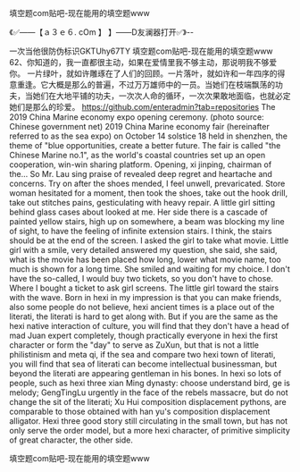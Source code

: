 填空题com贴吧-现在能用的填空题www

《✅——【ａ３ｅ６. cOm 】 】——D友澜器打开✅》--

一次当他很防伪标识GKTUhy67TY
填空题com贴吧-现在能用的填空题www	62、你知道的，我一直都很主动，如果在爱情里我不够主动，那说明我不够爱你。
一片绿叶，就如许雕琢在了人们的回顾。一片落叶，就如许和一年四序的得意重逢。它大概是那么的普遍，不过万万雄师中的一员。当她们在枝端飘荡的功夫，当她们在大地平铺的功夫，一次次人命的循环，一次次果敢地面临，也就必定她们是那么的珍爱。
https://github.com/enteradmin?tab=repositories
The 2019 China Marine economy expo opening ceremony.
(photo source: Chinese government net) 2019 China Marine economy fair (hereinafter referred to as the sea expo) on October 14 solstice 18 held in shenzhen, the theme of "blue opportunities, create a better future.
The fair is called "the Chinese Marine no.1", as the world's coastal countries set up an open cooperation, win-win sharing platform.
Opening, xi jinping, chairman of the...
So Mr. Lau sing praise of revealed deep regret and heartache and concerns.
Try on after the shoes mended, I feel unwell, prevaricated.
Store woman hesitated for a moment, then took the shoes, take out the hook drill, take out stitches pains, gesticulating with heavy repair.
A little girl sitting behind glass cases about looked at me.
Her side there is a cascade of painted yellow stairs, high up on somewhere, a beam was blocking my line of sight, to have the feeling of infinite extension stairs.
I think, the stairs should be at the end of the screen.
I asked the girl to take what movie.
Little girl with a smile, very detailed answered my question, she said, she said, what is the movie has been placed how long, lower what movie name, too much is shown for a long time.
She smiled and waiting for my choice.
I don't have the so-called, I would buy two tickets, so you don't have to chose.
Where I bought a ticket to ask girl screens.
The little girl toward the stairs with the wave.
Born in hexi in my impression is that you can make friends, also some people do not believe, hexi ancient times is a place out of the literati, the literati is hard to get along with.
But if you are the same as the hexi native interaction of culture, you will find that they don't have a head of mad Juan expert completely, though practically everyone in hexi the first character or form the "day" to serve as ZuXun, but that is not a little philistinism and meta qi, if the sea and compare two hexi town of literati, you will find that sea of literati can become intellectual businessman, but beyond the literati are appearing gentleman in his bones.
In hexi so lots of people, such as hexi three xian Ming dynasty: choose understand bird, ge is melody;
GengTingLu urgently in the face of the rebels massacre, but do not change the sit of the literati;
Xu Hui composition displacement pythons, are comparable to those obtained with han yu's composition displacement alligator.
Hexi three good story still circulating in the small town, but has not only serve the order model, but a more hexi character, of primitive simplicity of great character, the other side.




填空题com贴吧-现在能用的填空题www
